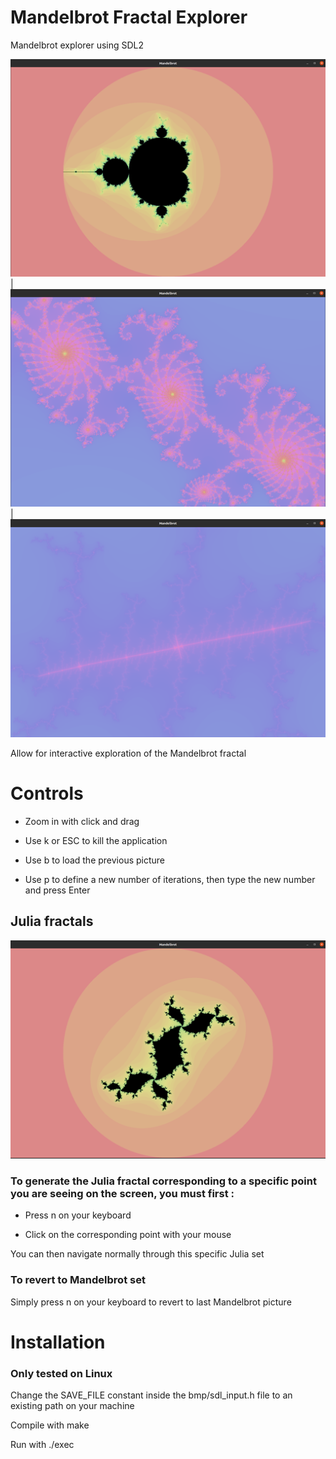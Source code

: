 # Mandelbrot Fractal Explorer

Mandelbrot explorer using SDL2

![](https://github.com/ejlly/Mandelbrot_Fractal_Explorer/blob/main/captures/Capture_2.png)  | ![](https://github.com/ejlly/Mandelbrot_Fractal_Explorer/blob/main/captures/Capture_3.png) | ![](https://github.com/ejlly/Mandelbrot_Fractal_Explorer/blob/main/captures/Capture_4.png)

Allow for interactive exploration of the Mandelbrot fractal

# Controls

- Zoom in with click and drag

- Use k or ESC to kill the application

- Use b to load the previous picture

- Use p to define a new number of iterations, then type the new number and press Enter

## Julia fractals

![](https://github.com/ejlly/Mandelbrot_Fractal_Explorer/blob/main/captures/Capture_5.png)

### To generate the Julia fractal corresponding to a specific point you are seeing on the screen, you must first :

- Press n on your keyboard

- Click on the corresponding point with your mouse

You can then navigate normally through this specific Julia set

### To revert to Mandelbrot set

Simply press n on your keyboard to revert to last Mandelbrot picture

# Installation

### Only tested on Linux

Change the SAVE_FILE constant inside the bmp/sdl_input.h file to an existing path on your machine

Compile with make

Run with ./exec
